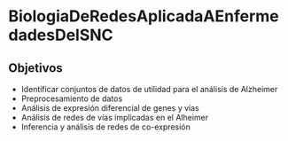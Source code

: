 # BiologiaDeRedesAplicadaAEnfermedadesDelSNC

## Objetivos
- Identificar conjuntos de datos de utilidad para el análisis de Alzheimer
- Preprocesamiento de datos 
- Análisis de expresión diferencial de genes y vías 
- Análisis de redes de vías implicadas en el Alheimer 
- Inferencia y análisis de redes de co-expresión 
